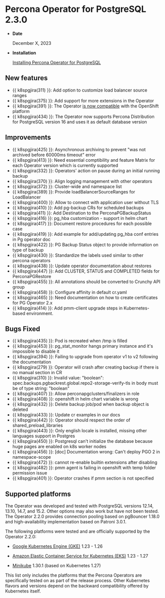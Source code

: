 # Percona Operator for PostgreSQL 2.3.0

* **Date**

    December X, 2023

* **Installation**

    [Installing Percona Operator for PostgreSQL](../System-Requirements.md#installation-guidelines) 

## New features

* {{ k8spgjira(311) }}:  Add option to customize load balancer source ranges
* {{ k8spgjira(375) }}:  Add support for more extensions in the Operator
* {{ k8spgjira(391) }}:  The Operator [is now compatible](../openshift.md) with the OpenShift platform
* {{ k8spgjira(434) }}:  The Operator now supports Percona Distribution for PostgreSQL version 16 and uses it as default database version

## Improvements

* {{ k8spgjira(425) }}:  Asynchronous archiving to prevent "was not archived before 60000ms timeout" error
* {{ k8spgjira(413) }}:  Need essential comptibility and feature Matrix for each Operator version which is currently supported
* {{ k8spgjira(332) }}:  Operators' action on pause during an initial running backup
* {{ k8spgjira(370) }}:  Align logging management with other operators
* {{ k8spgjira(372) }}:  Cluster-wide and namespace list
* {{ k8spgjira(389) }}:  Provide loadBalancerSourceRanges for LoadBalancer
* {{ k8spgjira(400) }}:  Allow to connect with application user without TLS
* {{ k8spgjira(410) }}:  Add pg-backup CRs for scheduled backups
* {{ k8spgjira(411) }}:  Add Destination to the PerconaPGBackupStatus
* {{ k8spgjira(416) }}:  pg_hba customization - support in helm chart
* {{ k8spgjira(417) }}:  Document restore procedures for each possible case
* {{ k8spgjira(419) }}:  Add example for add/updating pg_hba conf entries in Pg operator doc
* {{ k8spgjira(422) }}:  PG Backup Status object to provide information on type of backup
* {{ k8spgjira(430) }}:  Standardize the labels used similar to other percona operators
* {{ k8spgjira(438) }}:  Update operator documentation about restores
* {{ k8spgjira(447) }}:  Add CLUSTER, STATUS and COMPLETED fields for PerconaPGRestore
* {{ k8spgjira(455) }}:  All annotations should be converted to Crunchy API group
* {{ k8spgjira(458) }}:  Configure affinity in default cr.yaml
* {{ k8spgjira(465) }}:  Need documentation on how to create certificates for PG Operator 2.x
* {{ k8spgjira(414) }}:  Add pmm-client upgrade steps in Kubernetes-based environment.

## Bugs Fixed

* {{ k8spgjira(435) }}:  Pod is recreated when /tmp is filled
* {{ k8spgjira(453) }}:  pg_stat_monitor hangs primary instance and it's impossible to disable it
* {{ k8spgjira(394) }}:  Failing to upgrade from operator v1 to v2 following the documentation
* {{ k8spgjira(279) }}:  Operator will crash after creating backup if there is no manual section in CR
* {{ k8spgjira(310) }}:  Invalid value: "boolean": spec.backups.pgbackrest.global.repo2-storage-verify-tls in body must be of type string: "boolean"
* {{ k8spgjira(407) }}:  Allow perconapgclusters/finalizers in role
* {{ k8spgjira(408) }}:  openshift in helm chart variable is wrong
* {{ k8spgjira(432) }}:  Delete backup job/pod when backup object is deleted
* {{ k8spgjira(433) }}:  Update cr examples in our docs
* {{ k8spgjira(442) }}:  Operator should respect the order of shared_preload_libraries
* {{ k8spgjira(443) }}:  Only english locale is installed, missing other languages support in Postgres
* {{ k8spgjira(450) }}:  Postgresql can't initialize the database because huge pages are enabled on k8s worker nodes
* {{ k8spgjira(456) }}:  [doc] Documentation wrong: Can't deploy PGO 2 in namespace-scope
* {{ k8spgjira(472) }}:  cannot re-enable builtin extensions after disabling
* {{ k8spgjira(482) }}:  pmm agent is failing in openshift with temp folder permission issue
* {{ k8spgjira(401) }}:  Operator crashes if pmm section is not specified

## Supported platforms

The Operator was developed and tested with PostgreSQL versions 12.14, 13.10, 14.7, and 15.2. Other options may also work but have not been tested. The Operator 2.2.0 provides connection pooling based on pgBouncer 1.18.0 and high-availability implementation based on Patroni 3.0.1.

The following platforms were tested and are officially supported by the Operator
2.2.0:

* [Google Kubernetes Engine (GKE)](https://cloud.google.com/kubernetes-engine) 1.23 - 1.26

* [Amazon Elastic Container Service for Kubernetes (EKS)](https://aws.amazon.com) 1.23 - 1.27

* [Minikube](https://github.com/kubernetes/minikube) 1.30.1 (based on Kubernetes 1.27)

This list only includes the platforms that the Percona Operators are specifically tested on as part of the release process. Other Kubernetes flavors and versions depend on the backward compatibility offered by Kubernetes itself.
